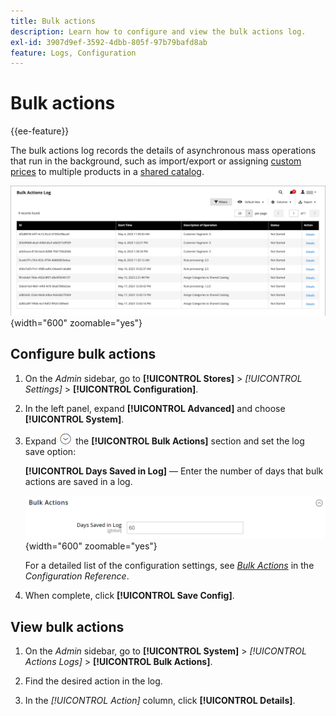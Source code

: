 ```yaml
---
title: Bulk actions
description: Learn how to configure and view the bulk actions log.
exl-id: 3907d9ef-3592-4dbb-805f-97b79bafd8ab
feature: Logs, Configuration
---
```

# Bulk actions

{{ee-feature}}

The bulk actions log records the details of asynchronous mass operations that run in the background, such as import/export or assigning [custom prices](../b2b/catalog-shared-manage.md#update-custom-pricing) to multiple products in a [shared catalog](../b2b/catalog-shared.md).

![Bulk actions log](./assets/bulk-actions-log.png){width="600" zoomable="yes"}

## Configure bulk actions

1. On the _Admin_ sidebar, go to **[!UICONTROL Stores]** > _[!UICONTROL Settings]_ > **[!UICONTROL Configuration]**.

1. In the left panel, expand **[!UICONTROL Advanced]** and choose **[!UICONTROL System]**.

1. Expand ![Expansion selector](../assets/icon-display-expand.png) the **[!UICONTROL Bulk Actions]** section and set the log save option:

   **[!UICONTROL Days Saved in Log]** — Enter the number of days that bulk actions are saved in a log.

   ![Advanced configuration - bulk actions](../configuration-reference/advanced/assets/system-bulk-actions.png){width="600" zoomable="yes"}

   For a detailed list of the configuration settings, see [_Bulk Actions_](../configuration-reference/advanced/system.md) in the _Configuration Reference_.

1. When complete, click **[!UICONTROL Save Config]**.

## View bulk actions

1. On the _Admin_ sidebar, go to **[!UICONTROL System]** > _[!UICONTROL Actions Logs]_ > **[!UICONTROL Bulk Actions]**.

1. Find the desired action in the log.

1. In the _[!UICONTROL Action]_ column, click **[!UICONTROL Details]**.
